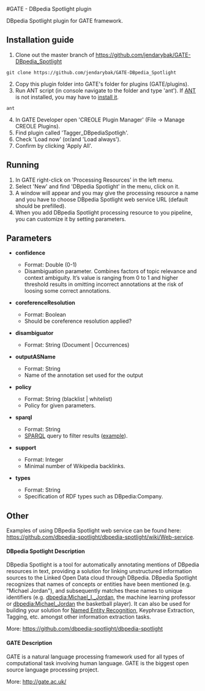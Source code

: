 #GATE - DBpedia Spotlight plugin

DBpedia Spotlight plugin for GATE framework.

## Installation guide 
1.  Clone out the master branch of https://github.com/jendarybak/GATE-DBpedia_Spotlight
```
git clone https://github.com/jendarybak/GATE-DBpedia_Spotlight
```

2.  Copy this plugin folder into GATE's folder for plugins (GATE/plugins).
3.  Run ANT script (in console navigate to the folder and type 'ant'). If [ANT](http://ant.apache.org/) is not installed, you may have to [install it](http://ant.apache.org/bindownload.cgi).
```
ant
```
4.  In GATE Developer open 'CREOLE Plugin Manager' (File -> Manage CREOLE Plugins).
5.  Find plugin called 'Tagger_DBpediaSpotligh'.
6.  Check 'Load now' (or/and 'Load always').
7.  Confirm by clicking 'Apply All'.

## Running
1.  In GATE right-click on 'Processing Resources' in the left menu.
2.  Select 'New' and find 'DBpedia Spotlight' in the menu, click on it.
3.  A window will appear and you may give the processing resource a name and you have to choose DBpedia Spotlight web service URL (default should be prefilled).
4.  When you add DBpedia Spotlight processing resource to you pipeline, you can customize it by setting parameters.

## Parameters

*   __confidence__
    * Format: Double (0-1)
    * Disambiguation parameter. Combines factors of topic relevance and context ambiguity. It’s value is ranging from 0 to 1 and higher threshold results in omitting incorrect annotations at the risk of loosing some correct annotations.
    
*   __coreferenceResolution__
    * Format: Boolean
    * Should be coreference resolution applied?
    
*   __disambiguator__
    * Format: String (Document | Occurrences)
    
*   __outputASName__
    * Format: String
    * Name of the annotation set used for the output
    
*   __policy__
    * Format: String (blacklist | whitelist)
    * Policy for given parameters.
    
*   __sparql__
    * Format: String
    * [SPARQL](http://www.w3.org/TR/sparql11-query/) query to filter results ([example](https://github.com/dbpedia-spotlight/dbpedia-spotlight/wiki/Web-service)).
    
*   __support__
    * Format: Integer
    * Minimal number of Wikipedia backlinks.
        
*   __types__
    * Format: String
    * Specification of RDF types such as DBpedia:Company.            

## Other
Examples of using DBpedia Spotlight web service can be found here: https://github.com/dbpedia-spotlight/dbpedia-spotlight/wiki/Web-service.

#### DBpedia Spotlight Description

DBpedia Spotlight is a tool for automatically annotating mentions of DBpedia resources in text, providing a solution for linking unstructured information sources to the Linked Open Data cloud through DBpedia. DBpedia Spotlight recognizes that names of concepts or entities have been mentioned (e.g. "Michael Jordan"), and subsequently matches these names to unique identifiers (e.g. [dbpedia:Michael_I._Jordan](http://dbpedia.org/page/Michael_I._Jordan), the machine learning professor or [dbpedia:Michael_Jordan](http://dbpedia.org/page/Michael_Jordan) the basketball player). It can also be used for building your solution for [Named Entity Recognition](http://en.wikipedia.org/wiki/Named_entity_recognition), Keyphrase Extraction, Tagging, etc. amongst other information extraction tasks.

More: https://github.com/dbpedia-spotlight/dbpedia-spotlight

#### GATE Description

GATE is a natural language processing framework used for all types of computational task involving human language. GATE is the biggest open source language processing project.

More: http://gate.ac.uk/